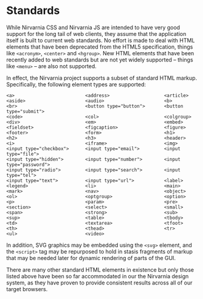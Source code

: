 # Standards


While Nirvarnia CSS and Nirvarnia JS are intended to have very good support for the long tail of web clients, they assume that the application itself is built to current web standards. No effort is made to deal with HTML elements that have been deprecated from the HTML5 specification, things like `<acronym>`, `<center>` and `<hgroup>`. New HTML elements that have been recently added to web standards but are not yet widely supported – things like `<menu>` – are also not supported.

In effect, the Nirvarnia project supports a subset of standard HTML markup. Specifically, the following element types are supported:

```
<a>                          <address>                    <article>
<aside>                      <audio>                      <b>
<br>                         <button type="button">       <button type="submit">
<code>                       <col>                        <colgroup>
<div>                        <em>                         <embed>
<fieldset>                   <figcaption>                 <figure>
<footer>                     <form>                       <h1>
<h2>                         <h3>                         <header>
<i>                          <iframe>                     <img>
<input type="checkbox">      <input type="email">         <input type="file">
<input type="hidden">        <input type="number">        <input type="password">
<input type="radio">         <input type="search">        <input type="tel">
<input type="text">          <input type="url">           <label>
<legend>                     <li>                         <main>
<mark>                       <nav>                        <object>
<ol>                         <optgroup>                   <option>
<p>                          <param>                      <pre>
<section>                    <select>                     <small>
<span>                       <strong>                     <sub>
<sup>                        <table>                      <tbody>
<td>                         <textarea>                   <tfoot>
<th>                         <thead>                      <tr>
<ul>                         <video>
```

In addition, SVG graphics may be embedded using the `<svg>` element, and the `<script>` tag may be repurposed to hold in stasis fragments of markup that may be needed later for dynamic rendering of parts of the GUI.

There are many other standard HTML elements in existence but only those listed above have been so far accommodated in our the Nirvarnia design system, as they have proven to provide consistent results across all of our target browsers.
